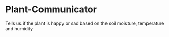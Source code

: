 # Plant-Communicator
Tells us if the plant is happy or sad based on the soil moisture, temperature and humidity
